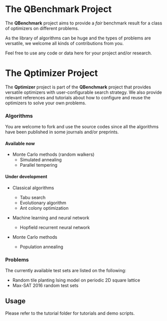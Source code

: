 # The QBenchmark Project

The **QBenchmark** project aims to provide a *fair* benchmark result for a class of optimizers on different problems.

As the library of algorithms can be huge and the types of problems are versatile, we welcome all kinds of contributions from you.

Feel free to use any code or data here for your project and/or research.

<!--
## Benchmark methodology
For problems with known best solutions (planted problems), we use the following criteria to assess the performance of different algorithms:
- Time-to-solution (TTS): the runtime required to find the best solution (with a probability 99% if it is heuristic algorithm).

For problems without known best solutions, we use similar quantity time-to-target (TTT) to assess the performance. The target could be the best known answer or some estimates.

All the algorithm are benchmarked with the Python code we developed in the src folder, which makes sure that we are comparing "apples" to "apples".

As there is "no free lunch", the benchmark results vary on different problems. The objective is to cover as many different problems as possible.

-->

# The Qptimizer Project

The **Qptimizer** project is part of the **QBenchmark** project that provides versatile optimizers with user-configurable search strategy. We also provide relevant references and tutorials about how to configure and reuse the optimizers to solve your own problems.

### Algorithms
You are welcome to fork and use the source codes since all the algorithms have been published in some journals and/or preprints.

#### Available now
- Monte Carlo methods (random walkers)
  - Simulated annealing
  - Parallel tempering

#### Under development
- Classical algorithms
  - Tabu search
  - Evolutionary algorithm
  - Ant colony optimization
 
- Machine learning and neural network
  - Hopfield recurrent neural network
  
- Monte Carlo methods
  - Population annealing
  
### Problems
The currently available test sets are listed on the following:

- Random tile planting Ising model on periodic 2D square lattice
- Max-SAT 2016 random test sets

## Usage
Please refer to the tutorial folder for tutorials and demo scripts.
